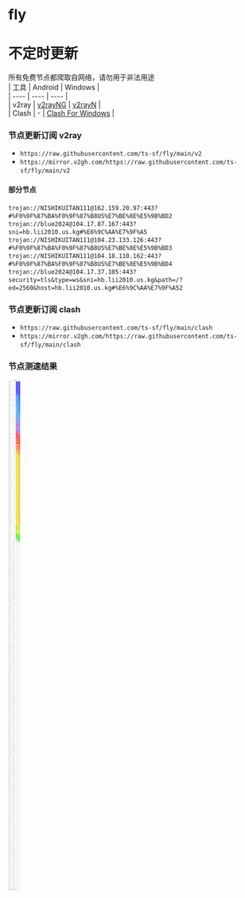 # fly
# 不定时更新
所有免费节点都爬取自网络，请勿用于非法用途  
|  工具  | Android  | Windows  |  
|  ----  | ----   | ----  |  
| v2ray  | [v2rayNG](https://github.com/2dust/v2rayNG/releases) | [v2rayN](https://github.com/2dust/v2rayN/releases) |  
| Clash  | - | [Clash For Windows](https://github.com/2dust/clashN/releases) | 
  
### 节点更新订阅  v2ray
- `https://raw.githubusercontent.com/ts-sf/fly/main/v2`  
- `https://mirror.v2gh.com/https://raw.githubusercontent.com/ts-sf/fly/main/v2`  

#### 部分节点  
``` 
trojan://NISHIKUITAN111@162.159.20.97:443?#%F0%9F%87%BA%F0%9F%87%B8US%E7%BE%8E%E5%9B%BD2
trojan://blue2024@104.17.87.167:443?sni=hb.lii2010.us.kg#%E6%9C%AA%E7%9F%A5
trojan://NISHIKUITAN111@104.23.133.126:443?#%F0%9F%87%BA%F0%9F%87%B8US%E7%BE%8E%E5%9B%BD3
trojan://NISHIKUITAN111@104.18.110.162:443?#%F0%9F%87%BA%F0%9F%87%B8US%E7%BE%8E%E5%9B%BD4
trojan://blue2024@104.17.37.105:443?security=tls&type=ws&sni=hb.lii2010.us.kg&path=/?ed=2560&host=hb.lii2010.us.kg#%E6%9C%AA%E7%9F%A52
```
### 节点更新订阅  clash
- `https://raw.githubusercontent.com/ts-sf/fly/main/clash`  
- `https://mirror.v2gh.com/https://raw.githubusercontent.com/ts-sf/fly/main/clash`  

### 节点测速结果
![image](traffic.png)
